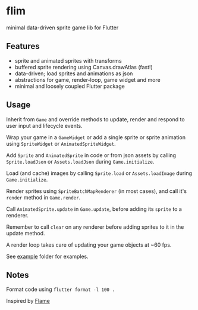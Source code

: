 # flim

minimal data-driven sprite game lib for Flutter

## Features

- sprite and animated sprites with transforms 
- buffered sprite rendering using Canvas.drawAtlas (fast!)
- data-driven; load sprites and animations as json
- abstractions for game, render-loop, game widget and more
- minimal and loosely coupled Flutter package

## Usage

Inherit from `Game` and override methods to update, render and respond 
to user input and lifecycle events.

Wrap your game in a `GameWidget` or add a single sprite or sprite animation 
using `SpriteWidget` or `AnimatedSpriteWidget`.

Add `Sprite` and `AnimatedSprite` in code or from json assets by calling
`Sprite.loadJson` or `Assets.loadJson` during `Game.initialize`.

Load (and cache) images by calling `Sprite.load` or `Assets.loadImage` 
during `Game.initialize`.

Render sprites using `SpriteBatchMapRenderer` (in most cases), and call it's 
`render` method in `Game.render`.

Call `AnimatedSprite.update` in `Game.update`, before adding its `sprite` to a 
renderer.

Remember to call `clear` on any renderer before adding sprites to it in the 
update method.

A render loop takes care of updating your game objects at ~60 fps.

See [example](example) folder for examples.

## Notes

Format code using `flutter format -l 100 .`

Inspired by [Flame](https://github.com/flame-engine/flame)
